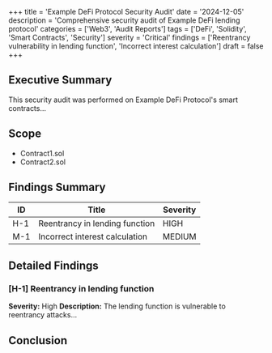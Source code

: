 +++
title = 'Example DeFi Protocol Security Audit'
date = '2024-12-05'
description = 'Comprehensive security audit of Example DeFi lending protocol'
categories = ['Web3', 'Audit Reports']
tags = ['DeFi', 'Solidity', 'Smart Contracts', 'Security']
severity = 'Critical'
findings = ['Reentrancy vulnerability in lending function', 'Incorrect interest calculation']
draft = false
+++


## Executive Summary
This security audit was performed on Example DeFi Protocol's smart contracts...

## Scope
- Contract1.sol
- Contract2.sol

## Findings Summary

| ID  | Title                           | Severity |
|-----|---------------------------------|----------|
| H-1 | Reentrancy in lending function  | HIGH     |
| M-1 | Incorrect interest calculation  | MEDIUM   |


## Detailed Findings

### [H-1] Reentrancy in lending function
**Severity:** High
**Description:**
The lending function is vulnerable to reentrancy attacks...

## Conclusion